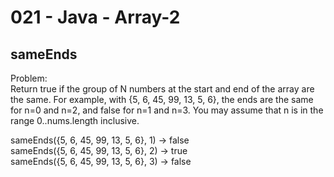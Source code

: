 021 - Java - Array-2
=====================

sameEnds
--------

Problem:  
Return true if the group of N numbers at the start and end of the array are the same. For example, with {5, 6, 45, 99, 13, 5, 6}, the ends are the same for n=0 and n=2, and false for n=1 and n=3. You may assume that n is in the range 0..nums.length inclusive. 
>
sameEnds({5, 6, 45, 99, 13, 5, 6}, 1) → false  
sameEnds({5, 6, 45, 99, 13, 5, 6}, 2) → true  
sameEnds({5, 6, 45, 99, 13, 5, 6}, 3) → false  